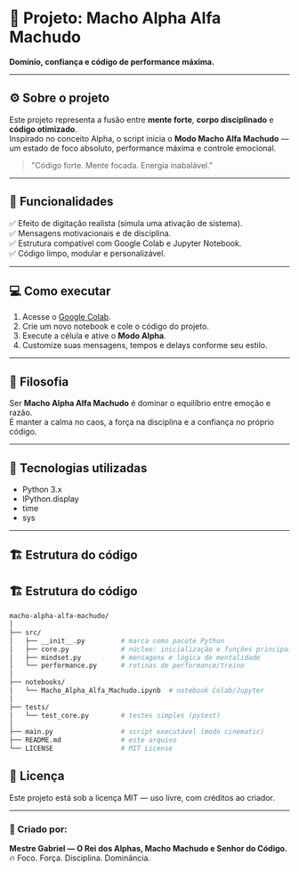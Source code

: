 # 💪 Projeto: Macho Alpha Alfa Machudo  
**Domínio, confiança e código de performance máxima.**

---

## ⚙️ Sobre o projeto  
Este projeto representa a fusão entre **mente forte**, **corpo disciplinado** e **código otimizado**.  
Inspirado no conceito Alpha, o script inicia o **Modo Macho Alfa Machudo** — um estado de foco absoluto, performance máxima e controle emocional.

> "Código forte. Mente focada. Energia inabalável."

---

## 🚀 Funcionalidades  
✅ Efeito de digitação realista (simula uma ativação de sistema).  
✅ Mensagens motivacionais e de disciplina.  
✅ Estrutura compatível com Google Colab e Jupyter Notebook.  
✅ Código limpo, modular e personalizável.  

---

## 💻 Como executar  
1. Acesse o [Google Colab](https://colab.research.google.com/).  
2. Crie um novo notebook e cole o código do projeto.  
3. Execute a célula e ative o **Modo Alpha**.  
4. Customize suas mensagens, tempos e delays conforme seu estilo.  

---

## 🧠 Filosofia  
Ser **Macho Alpha Alfa Machudo** é dominar o equilíbrio entre emoção e razão.  
É manter a calma no caos, a força na disciplina e a confiança no próprio código.  

---

## 🧩 Tecnologias utilizadas  
- Python 3.x  
- IPython.display  
- time  
- sys  

---

## 🏗️ Estrutura do código  
## 🏗️ Estrutura do código

```bash
macho-alpha-alfa-machudo/
│
├── src/
│   ├── __init__.py         # marca como pacote Python
│   ├── core.py             # núcleo: inicialização e funções principais
│   ├── mindset.py          # mensagens e lógica de mentalidade
│   └── performance.py      # rotinas de performance/treino
│
├── notebooks/
│   └── Macho_Alpha_Alfa_Machudo.ipynb  # notebook Colab/Jupyter
│
├── tests/
│   └── test_core.py        # testes simples (pytest)
│
├── main.py                 # script executável (modo cinematic)
├── README.md               # este arquivo
└── LICENSE                 # MIT License
```

## 📜 Licença  
Este projeto está sob a licença MIT — uso livre, com créditos ao criador.  

---

### 👑 Criado por:  
**Mestre Gabriel — O Rei dos Alphas, Macho Machudo e Senhor do Código.**  
🔥 Foco. Força. Disciplina. Dominância.
